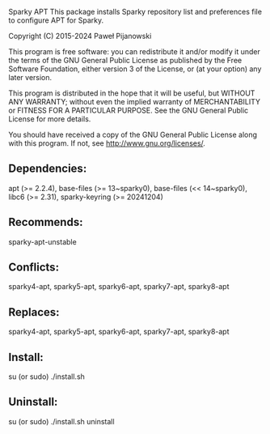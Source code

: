 Sparky APT
This package installs Sparky repository list and preferences file to configure APT for Sparky.

Copyright (C) 2015-2024 Paweł Pijanowski

This program is free software: you can redistribute it and/or modify
it under the terms of the GNU General Public License as published by
the Free Software Foundation, either version 3 of the License, or
(at your option) any later version.

This program is distributed in the hope that it will be useful,
but WITHOUT ANY WARRANTY; without even the implied warranty of
MERCHANTABILITY or FITNESS FOR A PARTICULAR PURPOSE.  See the
GNU General Public License for more details.

You should have received a copy of the GNU General Public License
along with this program.  If not, see <http://www.gnu.org/licenses/>.

Dependencies:
-------------
apt (>= 2.2.4), base-files (>= 13~sparky0), base-files (<< 14~sparky0), libc6 (>= 2.31), sparky-keyring (>= 20241204)

Recommends:
-------------
sparky-apt-unstable

Conflicts:
--------------
sparky4-apt, sparky5-apt, sparky6-apt, sparky7-apt, sparky8-apt

Replaces:
---------------
sparky4-apt, sparky5-apt, sparky6-apt, sparky7-apt, sparky8-apt

Install:
-------------
su (or sudo) 
./install.sh

Uninstall:
-------------
su (or sudo)
./install.sh uninstall

